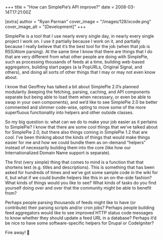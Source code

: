 +++
title = "How can SimplePie’s API improve?"
date = 2008-03-14T17:21:00Z

[extra]
author = "Ryan Parman"
cover_image = "/images/128/xcode.png"
cover_image_alt = "[Development]"
+++

SimplePie is a tool that I use nearly every single day, in nearly every single project I work on. I use it partially because I work on it, and partially because I really believe that it’s the best tool for the job (when that job is RSS/Atom parsing). At the same time I know that there are things that I do that are very different from what other people are doing with SimplePie, such as processing thousands of feeds at a time, building web-based aggregators, building start pages (a la PopURLs, Original Signal, and others), and doing all sorts of other things that I may or may not even know about.

I know that Geoffrey has talked a bit about SimplePie 2.0’s planned modularity (keeping the fetching, parsing, caching, and API components separate but being able to load them when necessary, or even be able to swap in your own components), and we’d like to see SimplePie 2.0 be better commented and slimmer code-wise, opting to move some of the more superfluous functionality into helpers and other outside classes.

So my big question is: what can we do to make your job easier as it pertains to SimplePie? I know that there are some cool things that we’ve talked about for SimplePie 2.0, but there also things coming in SimplePie 1.2 that are cool. I’ve been thinking about the kinds of things that would make things easier for me and how we could bundle them as on-demand “helpers” instead of necessarily building them into the core (like how our Internationalized Domain Name support is separate).

The first (very simple) thing that comes to mind is a function that that shortens text (e.g. titles and descriptions). This is something that has been asked for hundreds of times and we’ve got some sample code in the wiki for it, but what if we could bundle helpers like this in an on-the-side fashion? What kinds of things would you like to see? What kinds of tasks do you find yourself doing over and over that the community might be able to benefit from?

Perhaps people parsing thousands of feeds might like to have (or contribute) their parsing scripts and/or cron jobs? Perhaps people building feed aggregators would like to see improved HTTP status code messages to know whether they should update a feed URL in a database? Perhaps it’d be nice to have some software-specific helpers for Drupal or CodeIgniter?

Fire away! 🙂

